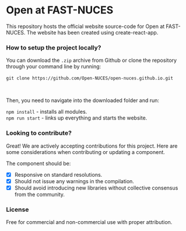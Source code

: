 # Open at FAST-NUCES
This repository hosts the official website source-code for Open at FAST-NUCES. The website has been created using create-react-app.

### How to setup the project locally?

You can download the ```.zip``` archive from Github or clone the repository through your command line by running:
<br/><br/>
```git clone https://github.com/Open-NUCES/open-nuces.github.io.git```

<br/>

Then, you need to navigate into the downloaded folder and run:

```npm install``` - installs all modules.<br/>
```npm run start``` - links up everything and starts the website.
<br/>

### Looking to contribute?

Great! We are actively accepting contributions for this project. Here are some considerations when contributing or updating a component.

The component should be:

- [x] Responsive on standard resolutions.
- [x] Should not issue any warnings in the compilation.
- [x] Should avoid introducing new libraries without collective consensus from the community.

### License
Free for commercial and non-commercial use with proper attribution.

